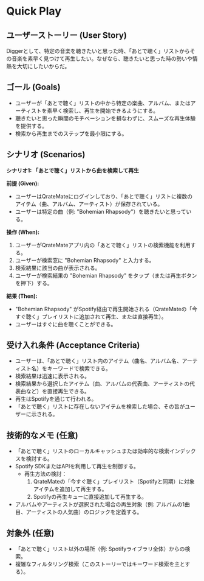 # Quick Play

## ユーザーストーリー (User Story)

Diggerとして、特定の音楽を聴きたいと思った時、「あとで聴く」リストからその音楽を素早く見つけて再生したい。なぜなら、聴きたいと思った時の勢いや情熱を大切にしたいからだ。

## ゴール (Goals)

- ユーザーが「あとで聴く」リストの中から特定の楽曲、アルバム、またはアーティストを素早く検索し、再生を開始できるようにする。
- 聴きたいと思った瞬間のモチベーションを損なわずに、スムーズな再生体験を提供する。
- 検索から再生までのステップを最小限にする。

## シナリオ (Scenarios)

**シナリオ1: 「あとで聴く」リストから曲を検索して再生**

**前提 (Given):**

- ユーザーはQrateMateにログインしており、「あとで聴く」リストに複数のアイテム（曲、アルバム、アーティスト）が保存されている。
- ユーザーは特定の曲（例: "Bohemian Rhapsody"）を聴きたいと思っている。

**操作 (When):**

1. ユーザーがQrateMateアプリ内の「あとで聴く」リストの検索機能を利用する。
2. ユーザーが検索窓に "Bohemian Rhapsody" と入力する。
3. 検索結果に該当の曲が表示される。
4. ユーザーが検索結果の "Bohemian Rhapsody" をタップ（または再生ボタンを押下）する。

**結果 (Then):**

- "Bohemian Rhapsody" がSpotify経由で再生開始される（QrateMateの「今すぐ聴く」プレイリストに追加されて再生、または直接再生）。
- ユーザーはすぐに曲を聴くことができる。

## 受け入れ条件 (Acceptance Criteria)

- ユーザーは、「あとで聴く」リスト内のアイテム（曲名、アルバム名、アーティスト名）をキーワードで検索できる。
- 検索結果は迅速に表示される。
- 検索結果から選択したアイテム（曲、アルバムの代表曲、アーティストの代表曲など）を直接再生できる。
- 再生はSpotifyを通じて行われる。
- 「あとで聴く」リストに存在しないアイテムを検索した場合、その旨がユーザーに示される。

## 技術的なメモ (任意)

- 「あとで聴く」リストのローカルキャッシュまたは効率的な検索インデックスを検討する。
- Spotify SDKまたはAPIを利用して再生を制御する。
  - 再生方法の検討：
    1. QrateMateの「今すぐ聴く」プレイリスト（Spotifyと同期）に対象アイテムを追加して再生する。
    2. Spotifyの再生キューに直接追加して再生する。
- アルバムやアーティストが選択された場合の再生対象（例: アルバムの1曲目、アーティストの人気曲）のロジックを定義する。

## 対象外 (任意)

- 「あとで聴く」リスト以外の場所（例: Spotifyライブラリ全体）からの検索。
- 複雑なフィルタリング検索（このストーリーではキーワード検索を主とする）。
